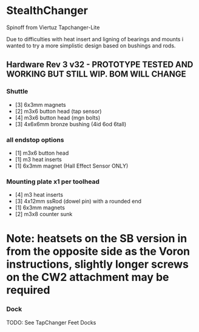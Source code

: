 # StealthChanger
Spinoff from Viertuz Tapchanger-Lite

Due to difficulties with heat insert and ligning of bearings and mounts i wanted to try a more simplistic design based on bushings and rods.

## Hardware Rev 3 v32 - PROTOTYPE TESTED AND WORKING BUT STILL WIP. BOM WILL CHANGE
### Shuttle
- [3] 6x3mm magnets
- [2] m3x6 button head (tap sensor)
- [4] m3x6 button head (mgn bolts)
- [3] 4x6x6mm bronze bushing (4id 6od 6tall)
### all endstop options
- [1] m3x6 button head
- [1] m3 heat inserts
- [1] 6x3mm magnet (Hall Effect Sensor ONLY)
### Mounting plate x1 per toolhead
- [4] m3 heat inserts
- [3] 4x12mm ssRod (dowel pin) with a rounded end
- [1] 6x3mm magnets
- [2] m3x8 counter sunk
# Note: heatsets on the SB version in from the opposite side as the Voron instructions, slightly longer screws on the CW2 attachment may be required
### Dock
TODO: See TapChanger Feet Docks


